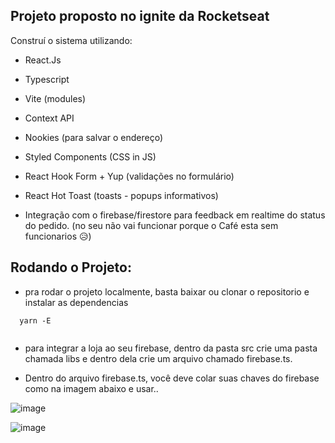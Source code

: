## Projeto proposto no ignite da Rocketseat

Construí o sistema utilizando:

- React.Js
- Typescript
- Vite (modules)
- Context API
- Nookies (para salvar o endereço)
- Styled Components (CSS in JS)
- React Hook Form + Yup (validações no formulário)
- React Hot Toast (toasts - popups informativos)

- Integração com o firebase/firestore para feedback em realtime do status do pedido. (no seu não vai funcionar porque o Café esta sem funcionarios 😥)


## Rodando o Projeto:

- pra rodar o projeto localmente, basta baixar ou clonar o repositorio e instalar as dependencias
```
  yarn -E
  
```

- para integrar a loja ao seu firebase, dentro da pasta src crie uma pasta chamada libs e dentro dela crie um arquivo chamado firebase.ts.

- Dentro do arquivo firebase.ts, você deve colar suas chaves do firebase como na imagem abaixo e usar..

![image](https://user-images.githubusercontent.com/75024157/185769403-eb5d570a-473b-4ec4-a945-97e17011e022.png)


![image](https://user-images.githubusercontent.com/75024157/185762604-2011e568-486b-4007-8fc5-a829f49b9be8.png)
